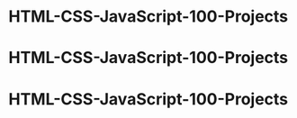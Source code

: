 # HTML-CSS-JavaScript-100-Projects
# HTML-CSS-JavaScript-100-Projects
# HTML-CSS-JavaScript-100-Projects
